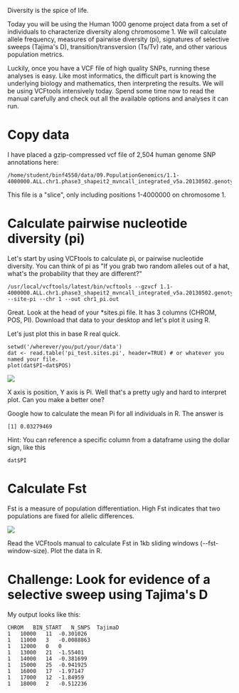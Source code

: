 Diversity is the spice of life. 

Today you will be using the Human 1000 genome project data from a set of individuals to characterize diversity along chromosome 1. We will calculate allele frequency, measures of pairwise diversity (pi), signatures of selective sweeps (Tajima's D), transition/transversion (Ts/Tv) rate, and other various population metrics. 

Luckily, once you have a VCF file of high quality SNPs, running these analyses is easy. Like most informatics, the difficult part is knowing the underlying biology and mathematics, then interpreting the results. We will be using VCFtools intensively today. Spend some time now to read the manual carefully and check out all the available options and analyses it can run. 

# Copy data

I have placed a gzip-compressed vcf file of 2,504 human genome SNP annotations here:
    
    /home/student/binf4550/data/09.PopulationGenomics/1.1-4000000.ALL.chr1.phase3_shapeit2_mvncall_integrated_v5a.20130502.genotypes.vcf.gz

This file is a "slice", only including positions 1-4000000 on chromosome 1. 

# Calculate pairwise nucleotide diversity (pi)

Let's start by using VCFtools to calculate pi, or pairwise nucleotide diversity. You can think of pi as "If you grab two random alleles out of a hat, what's the probability that they are different?"

    /usr/local/vcftools/latest/bin/vcftools --gzvcf 1.1-4000000.ALL.chr1.phase3_shapeit2_mvncall_integrated_v5a.20130502.genotypes.vcf.gz --site-pi --chr 1 --out chr1_pi.out 

Great. Look at the head of your *sites.pi file. It has 3 columns (CHROM, POS, PI). Download that data to your desktop and let's plot it using R. 

Let's just plot this in base R real quick.

    setwd('/wherever/you/put/your/data')
    dat <- read.table('pi_test.sites.pi', header=TRUE) # or whatever you named your file.
    plot(dat$PI~dat$POS)

![](http://i.imgur.com/2GI24Gb.jpg)

X axis is position, Y axis is Pi. Well that's a pretty ugly and hard to interpret plot. Can you make a better one?

Google how to calculate the mean Pi for all individuals in R. The answer is 
    
    [1] 0.03279469

Hint: You can reference a specific column from a dataframe using the dollar sign, like this

    dat$PI

# Calculate Fst 

Fst is a measure of population differentiation. High Fst indicates that two populations are fixed for allelic differences. 

![](http://www.nature.com/nrg/journal/v5/n8/images/nrg1401-i1.jpg)

Read the VCFtools manual to calculate Fst in 1kb sliding windows (--fst-window-size). Plot the data in R.

# Challenge: Look for evidence of a selective sweep using Tajima's D

My output looks like this:

    CHROM	BIN_START	N_SNPS	TajimaD
    1	10000	11	-0.301026
    1	11000	3	-0.0088863
    1	12000	0	0
    1	13000	21	-1.55401
    1	14000	14	-0.381699
    1	15000	25	-0.941925
    1	16000	17	-1.97147
    1	17000	12	-1.84959
    1	18000	2	-0.512236